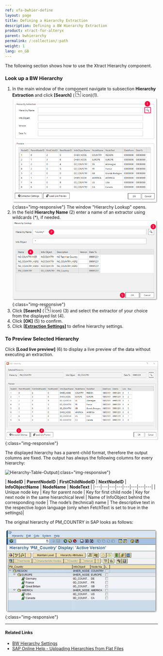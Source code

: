 ```yaml
---
ref: xfa-bwhier-define
layout: page
title: Defining a Hierarchy Extraction
description: Defining a BW Hierarchy Extraction
product: xtract-for-alteryx
parent: bwhierarchy
permalink: /:collection/:path
weight: 1
lang: en_GB
---
```

The following section shows how to use the Xtract Hierarchy component.

### Look up a BW Hierarchy

1. In the main window of the component navigate to subsection **Hierarchy Extraction** and click **[Search]** ( ![magnifying-glass](/img/content/icons/magnifying-glass.png) icon)(1). 
![Define-Data-Source-Hierarchy](/img/content/xfa/Define-Data-Source-Hierarchy_1.png){:class="img-responsive"}
The window "Hierarchy Lookup" opens.
2. In the field **Hierarchy Name** (2) enter a name of an extractor using wildcards (*), if needed.
![Look-Up-Hierarchy](/img/content/extractors.bwhier/Look-Up-Hierarchy.png){:class="img-responsive"}
3. Click **[Search]** ( ![magnifying-glass](/img/content/icons/magnifying-glass.png) icon) (3) and select the extractor of your choice from the displayed list (4).
4. Click **[OK]** (5) to confirm.
5. Click **[[Extraction Settings](./bwhier-settings)]** to define hierarchy settings.

### To Preview Selected Hierarchy
Click **[Load live preview]** (6) to display a live preview of the data without executing an extraction.<br>

![Define-Data-Source-Hierarchy](/img/content/extractors.bwhier/Define-Data-Source-Hierarchy.png){:class="img-responsive"}

The displayed hierarchy has a parent-child format, therefore the output columns are fixed. The output has always the following columns for every hierarchy:

![Hierarchy-Table-Output](/img/content/xfa/Hierarchy-Table-Output-Result.png){:class="img-responsive"}

| **NodeID** | **ParentNodeID**  | **FirstChildNodeID**  |  **NextNodeID** | **InfoObjectName**  | **NodeName** | **NodeText**  |
|---|---|---|---|---|---|---|---|
| Unique node key  | Key for parent node  | Key for first child node  | Key for next node in the same hierarchical level  | Name of InfoObject behind the corresponding node  | The node’s (technical) name | The descriptive text in the respective logon language (only when FetchText is set to true in the settings)|


The original hierarchy of PM_COUNTRY in SAP looks as follows:

![Hierarchy-Table-SAP](/img/content/extractors.bwhier/Hierarchy-Table-Output.png){:class="img-responsive"}


****
#### Related Links
- [BW Hierarchy Settings](./bwhier-settings)
- [SAP Online Help - Uploading Hierarchies from Flat Files](https://help.sap.com/saphelp_scm700_ehp02/helpdata/en/fa/e92637c2cbf357e10000009b38f936/frameset.htm)
